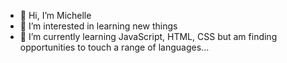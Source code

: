 - 👋 Hi, I’m Michelle
- 👀 I’m interested in learning new things
- 🌱 I’m currently learning JavaScript, HTML, CSS but am finding opportunities to touch a range of languages...
<!-- 💞️ I’m looking to collaborate on ...-->
<!--- 📫 How to reach me ...-->

<!---
tamma-byte/tamma-byte is a ✨ special ✨ repository because its `README.md` (this file) appears on your GitHub profile.
You can click the Preview link to take a look at your changes.
--->
